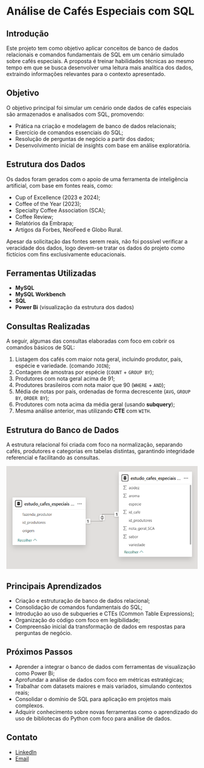 # Análise de Cafés Especiais com SQL

## Introdução

Este projeto tem como objetivo aplicar conceitos de banco de dados relacionais e comandos fundamentais de SQL em um cenário simulado sobre cafés especiais. A proposta é treinar habilidades técnicas ao mesmo tempo em que se busca desenvolver uma leitura mais analítica dos dados, extraindo informações relevantes para o contexto apresentado.

## Objetivo

O objetivo principal foi simular um cenário onde dados de cafés especiais são armazenados e analisados com SQL, promovendo:

* Prática na criação e modelagem de banco de dados relacionais;
* Exercício de comandos essenciais do SQL;
* Resolução de perguntas de negócio a partir dos dados;
* Desenvolvimento inicial de insights com base em análise exploratória.

## Estrutura dos Dados

Os dados foram gerados com o apoio de uma ferramenta de inteligência artificial, com base em fontes reais, como:

* Cup of Excellence (2023 e 2024);
* Coffee of the Year (2023);
* Specialty Coffee Association (SCA);
* Coffee Review;
* Relatórios da Embrapa;
* Artigos da Forbes, NeoFeed e Globo Rural.

Apesar da solicitação das fontes serem reais, não foi possível verificar a veracidade dos dados, logo devem-se tratar os dados do projeto como fictícios com fins exclusivamente educacionais.

## Ferramentas Utilizadas

* **MySQL**
* **MySQL Workbench**
* **SQL**
* **Power Bi** (visualização da estrutura dos dados)

## Consultas Realizadas

A seguir, algumas das consultas elaboradas com foco em cobrir os comandos básicos de SQL:

1. Listagem dos cafés com maior nota geral, incluindo produtor, país, espécie e variedade. (comando `JOIN`);
2. Contagem de amostras por espécie (`COUNT` + `GROUP BY`);
3. Produtores com nota geral acima de 91;
4. Produtores brasileiros com nota maior que 90 (`WHERE` + `AND`);
5. Média de notas por país, ordenadas de forma decrescente (`AVG`, `GROUP BY`, `ORDER BY`);
6. Produtores com nota acima da média geral (usando **subquery**);
7. Mesma análise anterior, mas utilizando **CTE** com `WITH`.

## Estrutura do Banco de Dados

A estrutura relacional foi criada com foco na normalização, separando cafés, produtores e categorias em tabelas distintas, garantindo integridade referencial e facilitando as consultas.

![Estrutura do Banco de Dados](imagens/estruturabanco.png)

## Principais Aprendizados

* Criação e estruturação de banco de dados relacional;
* Consolidação de comandos fundamentais do SQL;
* Introdução ao uso de subqueries e CTEs (Common Table Expressions);
* Organização do código com foco em legibilidade;
* Compreensão inicial da transformação de dados em respostas para perguntas de negócio.

## Próximos Passos

* Aprender a integrar o banco de dados com ferramentas de visualização como Power Bi;
* Aprofundar a análise de dados com foco em métricas estratégicas;
* Trabalhar com datasets maiores e mais variados, simulando contextos reais;
* Consolidar o domínio de SQL para aplicação em projetos mais complexos.
* Adquirir conhecimento sobre novas ferramentas como o aprendizado do uso de bibliotecas do Python com foco para análise de dados.

## Contato

* [LinkedIn](https://www.linkedin.com/in/fernandomiyazato)
* [Email](mailto:mztofernando@gmail.com)